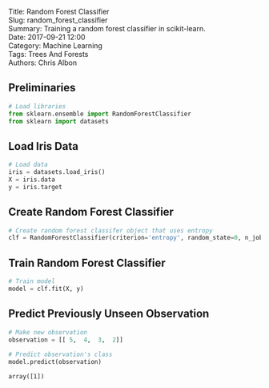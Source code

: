 Title: Random Forest Classifier  
Slug: random_forest_classifier  
Summary: Training a random forest classifier in scikit-learn.  
Date: 2017-09-21 12:00  
Category: Machine Learning  
Tags: Trees And Forests  
Authors: Chris Albon  

## Preliminaries


```python
# Load libraries
from sklearn.ensemble import RandomForestClassifier
from sklearn import datasets
```

## Load Iris Data


```python
# Load data
iris = datasets.load_iris()
X = iris.data
y = iris.target
```

## Create Random Forest Classifier


```python
# Create random forest classifer object that uses entropy
clf = RandomForestClassifier(criterion='entropy', random_state=0, n_jobs=-1)
```

## Train Random Forest Classifier


```python
# Train model
model = clf.fit(X, y)
```

## Predict Previously Unseen Observation


```python
# Make new observation
observation = [[ 5,  4,  3,  2]]
              
# Predict observation's class    
model.predict(observation)
```




    array([1])


